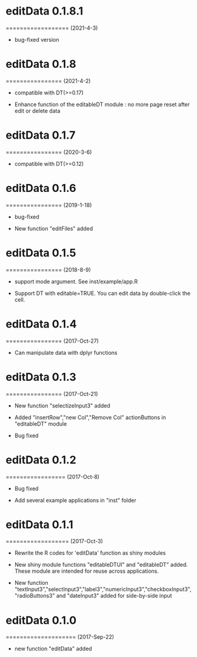 # editData 0.1.8.1
==================
(2021-4-3)

* bug-fixed version

# editData 0.1.8
================
(2021-4-2)

* compatible with DT(>=0.17)

* Enhance function of the editableDT module : no more page reset after edit or delete data


# editData 0.1.7
================
(2020-3-6)

* compatible with DT(>=0.12)


# editData 0.1.6
================
(2019-1-18)

* bug-fixed

* New function "editFiles" added 

# editData 0.1.5
================
(2018-8-9)

* support mode argument. See inst/example/app.R

* Support DT with editable=TRUE. You can edit data by double-click the cell.


# editData 0.1.4
================
(2017-Oct-27)

* Can manipulate data with dplyr functions 

# editData 0.1.3
================
(2017-Oct-21)

* New function "selectizeInput3" added

* Added "insertRow","new Col","Remove Col" actionButtons in "editableDT" module

* Bug fixed

# editData 0.1.2
=================
(2017-Oct-8)

* Bug fixed

* Add several example applications in "inst" folder

# editData 0.1.1
==================
(2017-Oct-3)

* Rewrite the R codes for 'editData' function as shiny modules

* New shiny module functions "editableDTUI" and "editableDT" added. These module are intended for reuse across applications. 

* New function "textInput3","selectInput3","label3","numericInput3","checkboxInput3",
"radioButtons3" and "dateInput3" added for side-by-side input
 
# editData 0.1.0
====================
(2017-Sep-22)

* new function "editData" added

